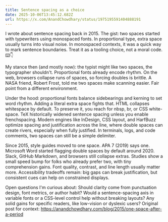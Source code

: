 ```yaml
---
title: Sentence spacing as a choice
date: 2025-10-06T13:45:12.682Z
url: https://x.com/AnandChowdhary/status/1975195591404888191
---
```


I wrote about sentence spacing back in 2015\. The gist: two spaces started with typewriters using monospaced fonts. In proportional type, extra space usually turns into visual noise. In monospaced contexts, it was a quick way to mark sentence boundaries. Treat it as a tooling choice, not a moral code. ⌨️👇  
  
My stance then (and mostly now): the typist might like two spaces, the typographer shouldn't. Proportional fonts already encode rhythm. On the web, browsers collapse runs of spaces, so forcing doubles is brittle. A NASA friend, Robert Frost, told me two spaces make scanning easier. Fair point from a different environment.  
  
Under the hood: proportional fonts balance sidebearings and kerning to set word rhythm. Adding a literal extra space fights that. HTML collapses whitespace by default. To preserve it, you reach for nbsp, br, or CSS white-space. TeX historically widened sentence spacing unless you enable frenchspacing. Modern engines like InDesign, CSS layout, and HarfBuzz optimize spacing and justification across the line, where double spaces can create rivers, especially when fully justified. In terminals, logs, and code comments, two spaces can still be a simple delimiter.  
  
Since 2015, style guides moved to one space. APA 7 (2019) says one. Microsoft Word started flagging double spaces by default around 2020\. Slack, GitHub Markdown, and browsers still collapse extras. Studies show a small speed bump for folks who already prefer two, with tiny comprehension gains. Font quality, contrast, and line length usually matter more. Accessibility tradeoffs remain: big gaps can break justification, but consistent cues can help on constrained displays.  
  
Open questions I'm curious about: Should clarity come from punctuation design, font metrics, or author habit? Would a sentence-spacing axis in variable fonts or a CSS-level control help without breaking layouts? Any solid gains for specific readers, like low-vision or dyslexic users? Original post for context: <https://anandchowdhary.com/blog/2015/one-space-after-a-period>
